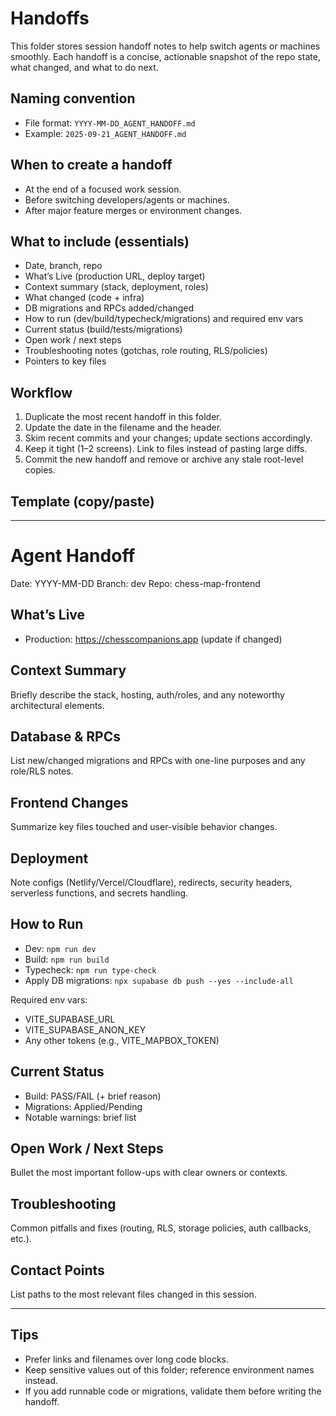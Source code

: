 # Handoffs

This folder stores session handoff notes to help switch agents or machines smoothly. Each handoff is a concise, actionable snapshot of the repo state, what changed, and what to do next.

## Naming convention

- File format: `YYYY-MM-DD_AGENT_HANDOFF.md`
- Example: `2025-09-21_AGENT_HANDOFF.md`

## When to create a handoff

- At the end of a focused work session.
- Before switching developers/agents or machines.
- After major feature merges or environment changes.

## What to include (essentials)

- Date, branch, repo
- What’s Live (production URL, deploy target)
- Context summary (stack, deployment, roles)
- What changed (code + infra)
- DB migrations and RPCs added/changed
- How to run (dev/build/typecheck/migrations) and required env vars
- Current status (build/tests/migrations)
- Open work / next steps
- Troubleshooting notes (gotchas, role routing, RLS/policies)
- Pointers to key files

## Workflow

1. Duplicate the most recent handoff in this folder.
2. Update the date in the filename and the header.
3. Skim recent commits and your changes; update sections accordingly.
4. Keep it tight (1–2 screens). Link to files instead of pasting large diffs.
5. Commit the new handoff and remove or archive any stale root-level copies.

## Template (copy/paste)

---

# Agent Handoff

Date: YYYY-MM-DD
Branch: dev
Repo: chess-map-frontend

## What’s Live

- Production: https://chesscompanions.app (update if changed)

## Context Summary

Briefly describe the stack, hosting, auth/roles, and any noteworthy architectural elements.

## Database & RPCs

List new/changed migrations and RPCs with one-line purposes and any role/RLS notes.

## Frontend Changes

Summarize key files touched and user-visible behavior changes.

## Deployment

Note configs (Netlify/Vercel/Cloudflare), redirects, security headers, serverless functions, and secrets handling.

## How to Run

- Dev: `npm run dev`
- Build: `npm run build`
- Typecheck: `npm run type-check`
- Apply DB migrations: `npx supabase db push --yes --include-all`

Required env vars:

- VITE_SUPABASE_URL
- VITE_SUPABASE_ANON_KEY
- Any other tokens (e.g., VITE_MAPBOX_TOKEN)

## Current Status

- Build: PASS/FAIL (+ brief reason)
- Migrations: Applied/Pending
- Notable warnings: brief list

## Open Work / Next Steps

Bullet the most important follow-ups with clear owners or contexts.

## Troubleshooting

Common pitfalls and fixes (routing, RLS, storage policies, auth callbacks, etc.).

## Contact Points

List paths to the most relevant files changed in this session.

---

## Tips

- Prefer links and filenames over long code blocks.
- Keep sensitive values out of this folder; reference environment names instead.
- If you add runnable code or migrations, validate them before writing the handoff.
